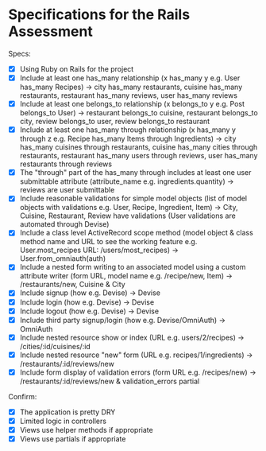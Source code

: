 # Specifications for the Rails Assessment

Specs:
- [x] Using Ruby on Rails for the project
- [x] Include at least one has_many relationship (x has_many y e.g. User has_many Recipes)
  -> city has_many restaurants, cuisine has_many restaurants, restaurant has_many reviews, user has_many reviews
- [x] Include at least one belongs_to relationship (x belongs_to y e.g. Post belongs_to User)
  -> restaurant belongs_to cuisine, restaurant belongs_to city, review belongs_to user, review belongs_to restaurant
- [x] Include at least one has_many through relationship (x has_many y through z e.g. Recipe has_many Items through Ingredients)
  -> city has_many cuisines through restaurants, cuisine has_many cities through restaurants, restaurant has_many users through reviews, user has_many restaurants through reviews
- [x] The "through" part of the has_many through includes at least one user submittable attribute (attribute_name e.g. ingredients.quantity)
  -> reviews are user submittable
- [x] Include reasonable validations for simple model objects (list of model objects with validations e.g. User, Recipe, Ingredient, Item)
  -> City, Cuisine, Restaurant, Review have validations (User validations are automated through Devise)
- [x] Include a class level ActiveRecord scope method (model object & class method name and URL to see the working feature e.g. User.most_recipes URL: /users/most_recipes)
  -> User.from_omniauth(auth)
- [x] Include a nested form writing to an associated model using a custom attribute writer (form URL, model name e.g. /recipe/new, Item)
  -> /restaurants/new, Cuisine & City
- [x] Include signup (how e.g. Devise)
  -> Devise
- [x] Include login (how e.g. Devise)
  -> Devise
- [x] Include logout (how e.g. Devise)
  -> Devise
- [x] Include third party signup/login (how e.g. Devise/OmniAuth)
  -> OmniAuth
- [x] Include nested resource show or index (URL e.g. users/2/recipes)
  -> /cities/:id/cuisines/:id
- [x] Include nested resource "new" form (URL e.g. recipes/1/ingredients)
  -> /restaurants/:id/reviews/new
- [x] Include form display of validation errors (form URL e.g. /recipes/new)
  -> /restaurants/:id/reviews/new & validation_errors partial

Confirm:
- [x] The application is pretty DRY
- [x] Limited logic in controllers
- [x] Views use helper methods if appropriate
- [x] Views use partials if appropriate
